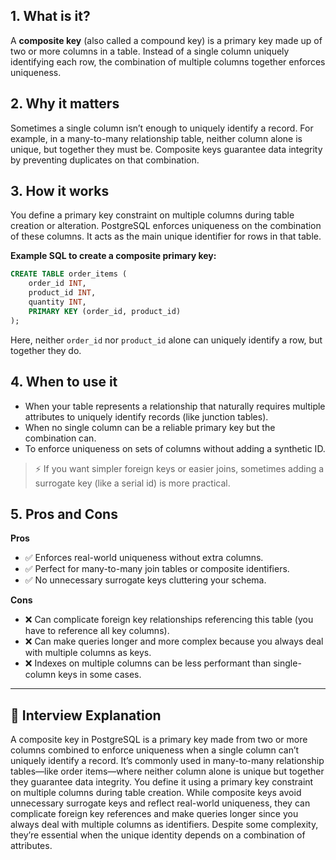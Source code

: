 ## 1. What is it?

A **composite key** (also called a compound key) is a primary key made up of two or more columns in a table. Instead of a single column uniquely identifying each row, the combination of multiple columns together enforces uniqueness.

## 2. Why it matters

Sometimes a single column isn’t enough to uniquely identify a record. For example, in a many-to-many relationship table, neither column alone is unique, but together they must be. Composite keys guarantee data integrity by preventing duplicates on that combination.

## 3. How it works

You define a primary key constraint on multiple columns during table creation or alteration. PostgreSQL enforces uniqueness on the combination of these columns. It acts as the main unique identifier for rows in that table.

**Example SQL to create a composite primary key:**

```sql
CREATE TABLE order_items (
    order_id INT,
    product_id INT,
    quantity INT,
    PRIMARY KEY (order_id, product_id)
);
```

Here, neither `order_id` nor `product_id` alone can uniquely identify a row, but together they do.

## 4. When to use it

- When your table represents a relationship that naturally requires multiple attributes to uniquely identify records (like junction tables).
- When no single column can be a reliable primary key but the combination can.
- To enforce uniqueness on sets of columns without adding a synthetic ID.

> ⚡ If you want simpler foreign keys or easier joins, sometimes adding a surrogate key (like a serial id) is more practical.

## 5. Pros and Cons

**Pros**

- ✅ Enforces real-world uniqueness without extra columns.
- ✅ Perfect for many-to-many join tables or composite identifiers.
- ✅ No unnecessary surrogate keys cluttering your schema.

**Cons**

- ❌ Can complicate foreign key relationships referencing this table (you have to reference all key columns).
- ❌ Can make queries longer and more complex because you always deal with multiple columns as keys.
- ❌ Indexes on multiple columns can be less performant than single-column keys in some cases.

---

## 🧠 Interview Explanation

A composite key in PostgreSQL is a primary key made from two or more columns combined to enforce uniqueness when a single column can’t uniquely identify a record. It’s commonly used in many-to-many relationship tables—like order items—where neither column alone is unique but together they guarantee data integrity. You define it using a primary key constraint on multiple columns during table creation. While composite keys avoid unnecessary surrogate keys and reflect real-world uniqueness, they can complicate foreign key references and make queries longer since you always deal with multiple columns as identifiers. Despite some complexity, they’re essential when the unique identity depends on a combination of attributes.
